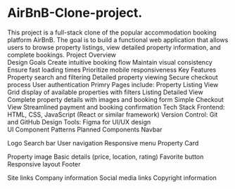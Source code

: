 # AirBnB-Clone-project.
This project is a full-stack clone of the popular accommodation booking platform AirBnB. The goal is to build a functional web application that allows users to browse property listings, view detailed property information, and complete bookings.
Project Overview   
Design Goals
Create intuitive booking flow
Maintain visual consistency
Ensure fast loading times
Prioritize mobile responsiveness
Key Features
Property search and filtering
Detailed property viewing
Secure checkout process
User authentication
Primry Pages include: Property Listing View	Grid display of available properties with filters
Listing Detailed View	Complete property details with images and booking form
Simple Checkout View	Streamlined payment and booking confirmation
Tech Stack
Frontend: HTML, CSS, JavaScript (React or similar framework)
Version Control: Git and GitHub
Design Tools: Figma for UI/UX design  
UI Component Patterns
Planned Components
Navbar

Logo
Search bar
User navigation
Responsive menu
Property Card

Property image
Basic details (price, location, rating)
Favorite button
Responsive layout
Footer

Site links
Company information
Social media links
Copyright information
